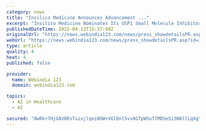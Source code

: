 ```yaml
---
category: news
title: "Insilico Medicine Announces Advancement ..."
excerpt: "Insilico Medicine Nominates Its USP1 Small Molecule Inhibitor as a Preclinical Candidate for Tumors with Homologous Recombination Deficiency . NEW YORK, April 13, 2022 /PRNewswire"
publishedDateTime: 2022-04-13T15:37:00Z
originalUrl: "https://news.webindia123.com/news/press_showdetailsPR.asp?id=1246407&cat=PR News Wire"
webUrl: "https://news.webindia123.com/news/press_showdetailsPR.asp?id=1246407&cat=PR News Wire"
type: article
quality: 4
heat: 4
published: false

provider:
  name: Webindia 123
  domain: webindia123.com

topics:
  - AI in Healthcare
  - AI

secured: "0wRk+7HjG8V0RsTuixjlqeiBGW+VGlDnl5vv8GTpWSuf7MDSeSi3N6llLqXgYK10tpRLGg/xujdWriyjDF/fCQZ4nOGGfvA1rbpEgKltnaRPoXj/kbw9yDlIHnFeb3o0dWNgADxVi5i8e53o6meAieZ7ESAvU9ULlN+nLsLbkFTn6RfJrap1Y8i1jBQm7EcgsIo88vJMGNTISRb1NHOwdbLp1TGB5V5NCZVnr9sa1afCT/1i8U2Tu1BWlHknnV2EdapIfhmjKgQchjNYccnoeH1LfrVXiB88pCp9ymqT95X0Orejr0WpL+M01VFCHjxGjanUgEYL//YkCtaJBmTtocDz+coznt1bwEbNmdhYMuA=;HP3kLbY7SdB9ylRoe3hyNw=="
---
```


